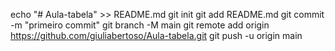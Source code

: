 echo "# Aula-tabela" >> README.md 
git init 
git add README.md 
git commit -m "primeiro commit" 
git branch -M main 
git remote add origin https://github.com/giuliabertoso/Aula-tabela.git
 git push -u origin main
